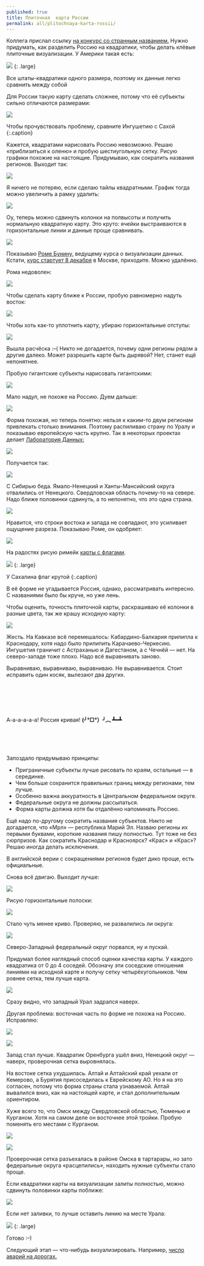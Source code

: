 ```yaml
---
published: true
title: Плиточная  карта России
permalink: all/plitochnaya-karta-rossii/
---
```


Коллега прислал ссылку [на конкурс со странным названием.](http://telegra.ph/Konkurs-Raspili-Rossiyu-Na-kvadraty-11-13) Нужно придумать, как разделить Россию на квадратики, чтобы делать клёвые плиточные визуализации. У Америки такая есть:

![]({{site.baseurl}}/media/tilemap-usa.png)
{: .large}

Все штаты-квадратики одного размера, поэтому их данные легко сравнить между собой

Для России такую карту сделать сложнее, потому что её субъекты сильно отличаются размерами:

![]({{site.baseurl}}/media/tilemap-feel-difference.png)

Чтобы прочувствовать проблему, сравните Ингушетию с Сахой
{:.caption}

Кажется, квадратами нарисовать Россию невозможно. Решаю «приблизиться к оленю» и пробую шестиугольную сетку. Рисую графики похожие на настоящие. Придумываю, как сократить названия регионов. Выходит так:

![]({{site.baseurl}}/media/tilemap-hex-1.png)

Я ничего не потеряю, если сделаю тайлы квадратными. График тогда можно увеличить а рамку удалить:

![]({{site.baseurl}}/media/tilemap-rect-1.png)

Оу, теперь можно сдвинуть колонки на полвысоты и получить нормальную квадратную карту. Это круто: ячейки выстраиваются в горизонтальные линии и данные проще сравнивать.

![]({{site.baseurl}}/media/tilemap-rect-2.png)

Показываю [Роме Бунину,](http://revealthedata.com/) ведущему курса о визуализации данных. Кстати, [курс стартует 8 декабря](https://datalaboratory.ru/course/) в Москве, приходите. Можно удалённо.

Рома недоволен:

![]({{site.baseurl}}/media/tilemap-rbunin1.png)

Чтобы сделать карту ближе к России, пробую равномерно надуть восток:

![]({{site.baseurl}}/media/tilemap-rect-twosizes.png)

Чтобы хоть как-то уплотнить карту, убираю горизонтальные отступы:

![]({{site.baseurl}}/media/tilemap-rect-twosizes2.png)

Вышла расчёска :–( Никто не догадается, почему одни регионы рядом а другие далеко. Может разрешить карте быть дырявой? Нет, станет ещё непонятнее.

Пробую гигантские субъекты нарисовать гигантскими:

![]({{site.baseurl}}/media/tilemap-rect-oligomer1.png)

Мало надул, не похоже на Россию. Дуем дальше:

![]({{site.baseurl}}/media/tilemap-rect-oligomer2.png)

Форма похожая, но теперь понятно: нельзя к каким-то двум регионам привлекать столько внимания. Поэтому распиливаю страну по Уралу и показываю европейскую часть крупно. Так в некоторых проектах делает [Лаборатория Данных:](https://datalaboratory.ru/)

![]({{site.baseurl}}/media/tilemap-division.png)

Получается так:

![]({{site.baseurl}}/media/tilemap-rect-cut1.png)

С Сибирью беда. Ямало-Ненецкий и Ханты-Мансийский округа отвалились от Ненецкого. Свердловская область почему-то на севере. Надо ближе половинки сдвинуть, а то непонятно, что это одна страна.

![]({{site.baseurl}}/media/tilemap-division-v1.png)

Нравится, что строки востока и запада не совпадают, это усиливает ощущение разреза. Показываю Роме, он одобряет:

![]({{site.baseurl}}/media/tilemap-rbunin-ok.png)

На радостях рисую римейк [карты с флагами](https://upload.wikimedia.org/wikipedia/commons/6/6b/Flag-maps_of_the_subjects_of_Russia.png).

![]({{site.baseurl}}/media/tilemap-flags.png)
{: .large}

У Сахалина флаг крутой
{:.caption}

В её форме не угадывается Россия, однако, рассматривать интересно. С названиями было бы круче, но уже лень.

Чтобы оценить, точность плиточной карты, раскрашиваю её колонки в разные цвета, так же крашу исходную карту:

![]({{site.baseurl}}/media/tilemap-test-vertical.png)

Жесть. На Кавказе всё перемешалось: Кабардино-Балкария прилипла к Краснодару, хотя надо было прилипить Карачаево-Черкесию. Ингушетия граничит с Астраханью и Дагестаном, а с Чечнёй — нет. На северо-западе тоже плохо. Надо всё выравнивать заново.

Выравниваю, выравниваю, выравниваю. Не выравнивается. Стоит исправить один косяк, вылезают два других.







<br /><br /><br /><br /><br />
А-а-а-а-а-а! Россия кривая!
**(╯°□°）╯︵ ┻━┻**
<br /><br /><br /><br /><br />






Запоздало придумываю принципы:
- Приграничные субъекты лучше рисовать по краям, остальные — в серединке.
- Чем больше сохранится правильных границ между регионами, тем лучше.
- Особенно важна аккуратность в Центральном федеральном округе.
- Федеральные округа не должны рассыпаться.
- Форма карты должна хотя бы отдалённо напоминать Россию.

Ещё надо по-другому сократить названия субъектов. Никто не догадается, что «Мрл» — республика Марий Эл. Назваю регионы их первыми буквами, короткие названия пишу полностью. Тут тоже не без сюрпризов. Как сократить Краснодар и Красноярск? «Крас» и «Крас»? Решаю иногда делать исключения.

В английской верии с сокращениями регионов будет дико проще, есть официальные.

Снова всё двигаю. Выходит лучше:

![]({{site.baseurl}}/media/tilemap-test-vertical2.png)

Рисую горизонтальные полоски:

![]({{site.baseurl}}/media/tilemap-test-horizontal2.png)

Стало чуть менее криво. Проверяю, не развалились ли округа:

![]({{site.baseurl}}/media/tilemap-test-districts.png)

Северо-Западный федеральный округ порвался, ну и пускай. 

Придумал более наглядный способ оценки качества карты. У каждого квадратика от 0 до 4 соседей. Обозначу эти соседские отношения линиями на исходной карте и получу сетку четырёхугольников. Чем ровнее сетка, тем лучше карта.

![]({{site.baseurl}}/media/tilemap-test-graph1.png)

Сразу видно, что западный Урал задрался наверх.

Другая проблема: восточная часть по форме не похожа на Россию. Исправляю:

![]({{site.baseurl}}/media/tilemap-test-districts2.png)

![]({{site.baseurl}}/media/tilemap-test-graph2.png)

Запад стал лучше. Квадратик Оренбурга ушёл вниз, Ненецкий округ — наверх, проверочная сетка выровнялась. 

На востоке сетка ухудшилась. Алтай и Алтайский край уехали от Кемерово, а Бурятия присоседилась к Еврейскому АО. Но я на это согласен, потому что форма страны стала узнаваемой. Алтай вывалился вниз, как на настоящей карте, и стал дополнительным ориентиром.

Хуже всего то, что Омск между Свердловской областью, Тюменью и Курганом. Хотя на самом деле он восточнее этой тройки. Пробую поменять его местами с Курганом.

![]({{site.baseurl}}/media/tilemap-test-districts3.png)

![]({{site.baseurl}}/media/tilemap-test-graph3.png)

Проверочная сетка разъехалась в районе Омска в тартарары, но зато федеральные округа «расцепились», находить нужные субъекты стало проще.

Если квадратики карты на визуализации залиты полностью, можно сдвинуть половинки карты поближе:

![]({{site.baseurl}}/media/tilemap-test-districts-joined.png)

Если нет заливки, то лучше оставить линию на месте Урала:

![]({{site.baseurl}}/media/tilemap-rect-twosizes3.png)
{: .large}

Готово :–)

Следующий этап — что-нибудь визуализировать. Например, [число аварий на дорогах.](http://stat.gibdd.ru/)
